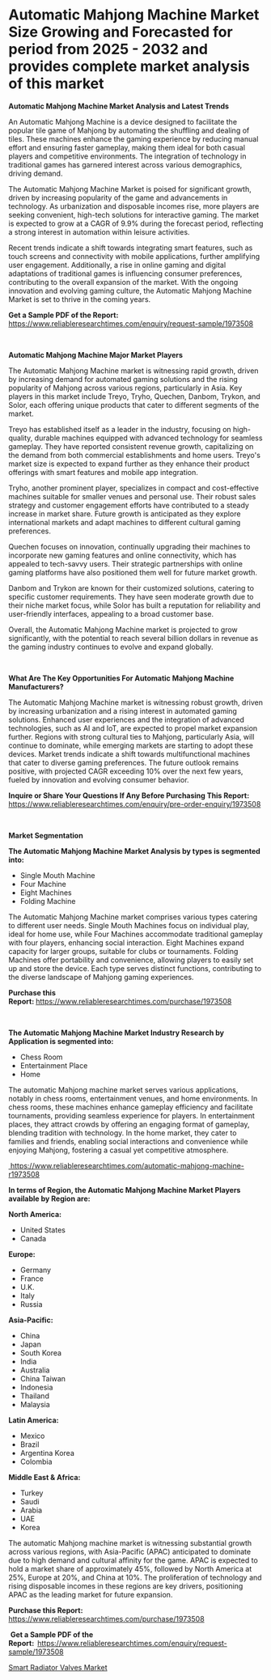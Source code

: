 <p><h1>Automatic Mahjong Machine Market Size Growing and Forecasted for period from 2025 - 2032 and provides complete market analysis of this market</h1></p><p><strong>Automatic Mahjong Machine Market Analysis and Latest Trends</strong></p>
<p><p>An Automatic Mahjong Machine is a device designed to facilitate the popular tile game of Mahjong by automating the shuffling and dealing of tiles. These machines enhance the gaming experience by reducing manual effort and ensuring faster gameplay, making them ideal for both casual players and competitive environments. The integration of technology in traditional games has garnered interest across various demographics, driving demand.</p><p>The Automatic Mahjong Machine Market is poised for significant growth, driven by increasing popularity of the game and advancements in technology. As urbanization and disposable incomes rise, more players are seeking convenient, high-tech solutions for interactive gaming. The market is expected to grow at a CAGR of 9.9% during the forecast period, reflecting a strong interest in automation within leisure activities. </p><p>Recent trends indicate a shift towards integrating smart features, such as touch screens and connectivity with mobile applications, further amplifying user engagement. Additionally, a rise in online gaming and digital adaptations of traditional games is influencing consumer preferences, contributing to the overall expansion of the market. With the ongoing innovation and evolving gaming culture, the Automatic Mahjong Machine Market is set to thrive in the coming years.</p></p>
<p><strong>Get a Sample PDF of the Report:&nbsp;</strong> <a href="https://www.reliableresearchtimes.com/enquiry/request-sample/1973508?utm_campaign=2040&utm_medium=2&utm_source=Github&utm_content=ia&utm_term=23022025&utm_id=automatic-mahjong-machine">https://www.reliableresearchtimes.com/enquiry/request-sample/1973508</a></p>
<p>&nbsp;</p>
<p><strong>Automatic Mahjong Machine Major Market Players</strong></p>
<p><p>The Automatic Mahjong Machine market is witnessing rapid growth, driven by increasing demand for automated gaming solutions and the rising popularity of Mahjong across various regions, particularly in Asia. Key players in this market include Treyo, Tryho, Quechen, Danbom, Trykon, and Solor, each offering unique products that cater to different segments of the market.</p><p>Treyo has established itself as a leader in the industry, focusing on high-quality, durable machines equipped with advanced technology for seamless gameplay. They have reported consistent revenue growth, capitalizing on the demand from both commercial establishments and home users. Treyo's market size is expected to expand further as they enhance their product offerings with smart features and mobile app integration.</p><p>Tryho, another prominent player, specializes in compact and cost-effective machines suitable for smaller venues and personal use. Their robust sales strategy and customer engagement efforts have contributed to a steady increase in market share. Future growth is anticipated as they explore international markets and adapt machines to different cultural gaming preferences.</p><p>Quechen focuses on innovation, continually upgrading their machines to incorporate new gaming features and online connectivity, which has appealed to tech-savvy users. Their strategic partnerships with online gaming platforms have also positioned them well for future market growth.</p><p>Danbom and Trykon are known for their customized solutions, catering to specific customer requirements. They have seen moderate growth due to their niche market focus, while Solor has built a reputation for reliability and user-friendly interfaces, appealing to a broad customer base.</p><p>Overall, the Automatic Mahjong Machine market is projected to grow significantly, with the potential to reach several billion dollars in revenue as the gaming industry continues to evolve and expand globally.</p></p>
<p>&nbsp;</p>
<p><strong>What Are The Key Opportunities For Automatic Mahjong Machine Manufacturers?</strong></p>
<p><p>The Automatic Mahjong Machine market is witnessing robust growth, driven by increasing urbanization and a rising interest in automated gaming solutions. Enhanced user experiences and the integration of advanced technologies, such as AI and IoT, are expected to propel market expansion further. Regions with strong cultural ties to Mahjong, particularly Asia, will continue to dominate, while emerging markets are starting to adopt these devices. Market trends indicate a shift towards multifunctional machines that cater to diverse gaming preferences. The future outlook remains positive, with projected CAGR exceeding 10% over the next few years, fueled by innovation and evolving consumer behavior.</p></p>
<p><strong>Inquire or Share Your Questions If Any Before Purchasing This Report:</strong> <a href="https://www.reliableresearchtimes.com/enquiry/pre-order-enquiry/1973508?utm_campaign=2040&utm_medium=2&utm_source=Github&utm_content=ia&utm_term=23022025&utm_id=automatic-mahjong-machine">https://www.reliableresearchtimes.com/enquiry/pre-order-enquiry/1973508</a></p>
<p>&nbsp;</p>
<p><strong>Market Segmentation</strong></p>
<p><strong>The Automatic Mahjong Machine Market Analysis by types is segmented into:</strong></p>
<p><ul><li>Single Mouth Machine</li><li>Four Machine</li><li>Eight Machines</li><li>Folding Machine</li></ul></p>
<p><p>The Automatic Mahjong Machine market comprises various types catering to different user needs. Single Mouth Machines focus on individual play, ideal for home use, while Four Machines accommodate traditional gameplay with four players, enhancing social interaction. Eight Machines expand capacity for larger groups, suitable for clubs or tournaments. Folding Machines offer portability and convenience, allowing players to easily set up and store the device. Each type serves distinct functions, contributing to the diverse landscape of Mahjong gaming experiences.</p></p>
<p><strong>Purchase this Report:&nbsp;</strong><a href="https://www.reliableresearchtimes.com/purchase/1973508?utm_campaign=2040&utm_medium=2&utm_source=Github&utm_content=ia&utm_term=23022025&utm_id=automatic-mahjong-machine">https://www.reliableresearchtimes.com/purchase/1973508</a></p>
<p>&nbsp;</p>
<p><strong>The Automatic Mahjong Machine Market Industry Research by Application is segmented into:</strong></p>
<p><ul><li>Chess Room</li><li>Entertainment Place</li><li>Home</li></ul></p>
<p><p>The automatic Mahjong machine market serves various applications, notably in chess rooms, entertainment venues, and home environments. In chess rooms, these machines enhance gameplay efficiency and facilitate tournaments, providing seamless experience for players. In entertainment places, they attract crowds by offering an engaging format of gameplay, blending tradition with technology. In the home market, they cater to families and friends, enabling social interactions and convenience while enjoying Mahjong, fostering a casual yet competitive atmosphere.</p></p>
<p><a href="https://www.reliableresearchtimes.com/automatic-mahjong-machine-r1973508?utm_campaign=2040&utm_medium=2&utm_source=Github&utm_content=ia&utm_term=23022025&utm_id=automatic-mahjong-machine">&nbsp;https://www.reliableresearchtimes.com/automatic-mahjong-machine-r1973508</a></p>
<p><strong>In terms of Region, the Automatic Mahjong Machine Market Players available by Region are:</strong></p>
<p>
    <p> <strong> North America: </strong>
        <ul>
            <li>United States</li>
            <li>Canada</li>
        </ul>
        </p> 
    <p> <strong> Europe: </strong>
        <ul>
            <li>Germany</li>
            <li>France</li>
            <li>U.K.</li>
            <li>Italy</li>
            <li>Russia</li>
        </ul>
        </p> 
    <p> <strong> Asia-Pacific: </strong>
        <ul>
            <li>China</li>
            <li>Japan</li>
            <li>South Korea</li>
            <li>India</li>
            <li>Australia</li>
            <li>China Taiwan</li>
            <li>Indonesia</li>
            <li>Thailand</li>
            <li>Malaysia</li>
        </ul>
        </p> 
    <p> <strong> Latin America: </strong>
        <ul>
            <li>Mexico</li>
            <li>Brazil</li>
            <li>Argentina Korea</li>
            <li>Colombia</li>
        </ul>
        </p> 
    <p> <strong> Middle East & Africa: </strong>
        <ul>
            <li>Turkey</li>
            <li>Saudi</li>
            <li>Arabia</li>
            <li>UAE</li>
            <li>Korea</li>
        </ul>
    </p>
    </p>
<p><p>The automatic Mahjong machine market is witnessing substantial growth across various regions, with Asia-Pacific (APAC) anticipated to dominate due to high demand and cultural affinity for the game. APAC is expected to hold a market share of approximately 45%, followed by North America at 25%, Europe at 20%, and China at 10%. The proliferation of technology and rising disposable incomes in these regions are key drivers, positioning APAC as the leading market for future expansion.</p></p>
<p><strong>Purchase this Report: </strong><a href="https://www.reliableresearchtimes.com/purchase/1973508?utm_campaign=2040&utm_medium=2&utm_source=Github&utm_content=ia&utm_term=23022025&utm_id=automatic-mahjong-machine">https://www.reliableresearchtimes.com/purchase/1973508</a></p>
<p>&nbsp;<strong>Get a Sample PDF of the Report:&nbsp;&nbsp;</strong><a href="https://www.reliableresearchtimes.com/enquiry/request-sample/1973508?utm_campaign=2040&utm_medium=2&utm_source=Github&utm_content=ia&utm_term=23022025&utm_id=automatic-mahjong-machine">https://www.reliableresearchtimes.com/enquiry/request-sample/1973508</a></p>
<p><strong></strong></p>
<p><p><a href="https://github.com/MonroeBullock54/Market-Research-Report-List-1/blob/main/smart-radiator-valves-market.md?utm_campaign=2040&utm_medium=2&utm_source=Github&utm_content=ia&utm_term=23022025&utm_id=automatic-mahjong-machine">Smart Radiator Valves Market</a></p></p>